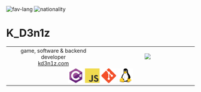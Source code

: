 ![fav-lang](https://img.shields.io/badge/favourite%20language-C%23-blueviolet)
![nationality](https://img.shields.io/badge/nationality-ukrainian-yellow)

# K_D3n1z

<table>
  <tr>
    <td align=center width=50%>
      game, software & backend developer<br>
      <a href="http://kd3n1z.com">kd3n1z.com</a>
    </td>
    <td width=50% align=center>
      <img src="https://github-readme-stats.vercel.app/api/top-langs/?username=KD3n1z&layout=compact&hide=css,html">
    </td>
  </tr>
  <tr>
    <td align=center colspan=2>
      <img width=40 src="https://raw.githubusercontent.com/devicons/devicon/master/icons/csharp/csharp-original.svg">
      <img width=40 src="https://raw.githubusercontent.com/devicons/devicon/master/icons/javascript/javascript-original.svg">
      <img width=40 src="https://raw.githubusercontent.com/devicons/devicon/master/icons/git/git-original.svg">
      <img width=40 src="https://raw.githubusercontent.com/devicons/devicon/master/icons/linux/linux-original.svg">
    </td>
  </tr>
</table>
